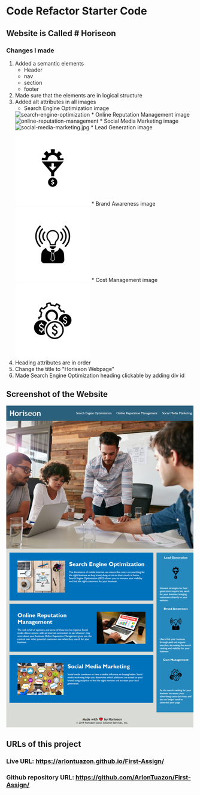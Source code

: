 # Code Refactor Starter Code

## Website is Called # Horiseon

### Changes I made

1.  Added a semantic elements 
     * Header
     * nav
     * section
     * footer
2.  Made sure that the elements are in logical structure
3.  Added alt attributes in all images
     * Search Engine Optimization image 
     <img src="./assets/images/search-engine-optimization.jpg" width="300" alt="search-engine-optimization"/>
     * Online Reputation Management image 
     <img src="./assets/images/online-reputation-management.jpg" width="300" alt="online-reputation-management"/>
     * Social Media Marketing image 
     <img src="./assets/images/social-media-marketing.jpg" width="300" alt="social-media-marketing.jpg"/>
     * Lead Generation image
     <img src="./assets/images/lead-generation.png" alt="funnel and dollar sign" width="200" />
     * Brand Awareness image
     <img src="./assets/images/brand-awareness.png" alt="light bulb" width="200" />
     * Cost Management image 
     <img src="./assets/images/cost-management.png" alt="dollar signs" width="200"/>
4.  Heading attributes are in order
5.  Change the title to "Horiseon Webpage"
6.  Made Search Engine Optimization heading clickable by adding div id

## Screenshot of the Website
<img src="./assets/images/horiseon.png" width="500"/>

## URLs of this project

### Live URL:  https://arlontuazon.github.io/First-Assign/

### Github repository URL:  https://github.com/ArlonTuazon/First-Assign/

    
